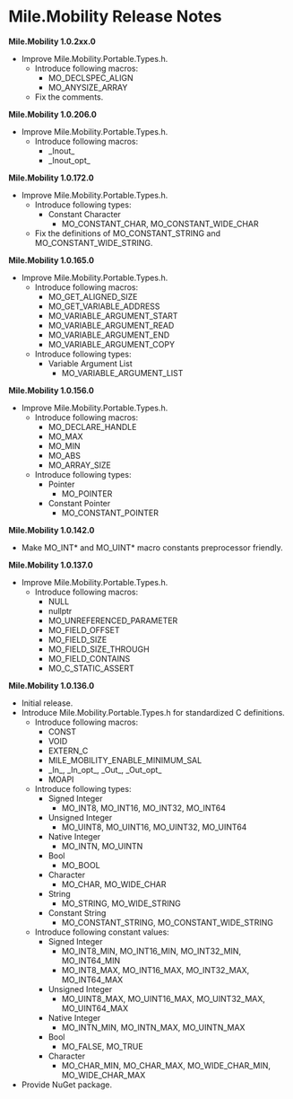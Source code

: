 ﻿# Mile.Mobility Release Notes

**Mile.Mobility 1.0.2xx.0**

- Improve Mile.Mobility.Portable.Types.h.
  - Introduce following macros:
    - MO_DECLSPEC_ALIGN
    - MO_ANYSIZE_ARRAY
  - Fix the comments.

**Mile.Mobility 1.0.206.0**

- Improve Mile.Mobility.Portable.Types.h.
  - Introduce following macros:
    - \_Inout\_
    - \_Inout\_opt\_

**Mile.Mobility 1.0.172.0**

- Improve Mile.Mobility.Portable.Types.h.
  - Introduce following types:
    - Constant Character
      - MO_CONSTANT_CHAR, MO_CONSTANT_WIDE_CHAR
  - Fix the definitions of MO_CONSTANT_STRING and MO_CONSTANT_WIDE_STRING.

**Mile.Mobility 1.0.165.0**

- Improve Mile.Mobility.Portable.Types.h.
  - Introduce following macros:
    - MO_GET_ALIGNED_SIZE
    - MO_GET_VARIABLE_ADDRESS
    - MO_VARIABLE_ARGUMENT_START
    - MO_VARIABLE_ARGUMENT_READ
    - MO_VARIABLE_ARGUMENT_END
    - MO_VARIABLE_ARGUMENT_COPY
  - Introduce following types:
    - Variable Argument List
      - MO_VARIABLE_ARGUMENT_LIST

**Mile.Mobility 1.0.156.0**

- Improve Mile.Mobility.Portable.Types.h.
  - Introduce following macros:
    - MO_DECLARE_HANDLE
    - MO_MAX
    - MO_MIN
    - MO_ABS
    - MO_ARRAY_SIZE
  - Introduce following types:
    - Pointer
      - MO_POINTER
    - Constant Pointer
      - MO_CONSTANT_POINTER

**Mile.Mobility 1.0.142.0**

- Make MO_INT* and MO_UINT* macro constants preprocessor friendly.

**Mile.Mobility 1.0.137.0**

- Improve Mile.Mobility.Portable.Types.h.
  - Introduce following macros:
    - NULL
    - nullptr
    - MO_UNREFERENCED_PARAMETER
    - MO_FIELD_OFFSET
    - MO_FIELD_SIZE
    - MO_FIELD_SIZE_THROUGH
    - MO_FIELD_CONTAINS
    - MO_C_STATIC_ASSERT

**Mile.Mobility 1.0.136.0**

- Initial release.
- Introduce Mile.Mobility.Portable.Types.h for standardized C definitions.
  - Introduce following macros:
    - CONST
    - VOID
    - EXTERN_C
    - MILE_MOBILITY_ENABLE_MINIMUM_SAL
    - \_In\_, \_In\_opt\_, \_Out\_, \_Out\_opt\_
    - MOAPI
  - Introduce following types:
    - Signed Integer
      - MO_INT8, MO_INT16, MO_INT32, MO_INT64
    - Unsigned Integer
      - MO_UINT8, MO_UINT16, MO_UINT32, MO_UINT64
    - Native Integer
      - MO_INTN, MO_UINTN
    - Bool
      - MO_BOOL
    - Character 
      - MO_CHAR, MO_WIDE_CHAR
    - String
      - MO_STRING, MO_WIDE_STRING
    - Constant String
      - MO_CONSTANT_STRING, MO_CONSTANT_WIDE_STRING
  - Introduce following constant values:
    - Signed Integer 
      - MO_INT8_MIN, MO_INT16_MIN, MO_INT32_MIN, MO_INT64_MIN
      - MO_INT8_MAX, MO_INT16_MAX, MO_INT32_MAX, MO_INT64_MAX
    - Unsigned Integer
      - MO_UINT8_MAX, MO_UINT16_MAX, MO_UINT32_MAX, MO_UINT64_MAX
    - Native Integer
      - MO_INTN_MIN, MO_INTN_MAX, MO_UINTN_MAX
    - Bool
      - MO_FALSE, MO_TRUE
    - Character 
      - MO_CHAR_MIN, MO_CHAR_MAX, MO_WIDE_CHAR_MIN, MO_WIDE_CHAR_MAX
- Provide NuGet package.

